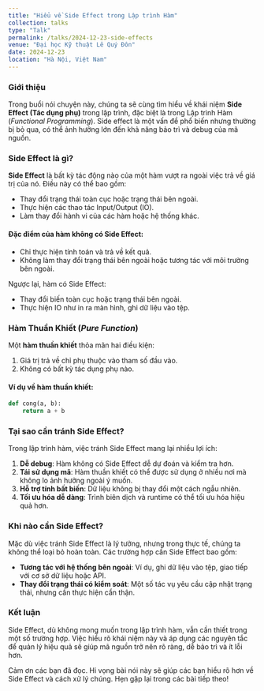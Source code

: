 ```yaml
---
title: "Hiểu về Side Effect trong Lập trình Hàm"
collection: talks
type: "Talk"
permalink: /talks/2024-12-23-side-effects
venue: "Đại học Kỹ thuật Lê Quý Đôn"
date: 2024-12-23
location: "Hà Nội, Việt Nam"
---
```


### Giới thiệu

Trong buổi nói chuyện này, chúng ta sẽ cùng tìm hiểu về khái niệm **Side Effect (Tác dụng phụ)** trong lập trình, đặc biệt là trong Lập trình Hàm (*Functional Programming*). Side effect là một vấn đề phổ biến nhưng thường bị bỏ qua, có thể ảnh hưởng lớn đến khả năng bảo trì và debug của mã nguồn.

### Side Effect là gì?

**Side Effect** là bất kỳ tác động nào của một hàm vượt ra ngoài việc trả về giá trị của nó. Điều này có thể bao gồm:
- Thay đổi trạng thái toàn cục hoặc trạng thái bên ngoài.
- Thực hiện các thao tác Input/Output (IO).
- Làm thay đổi hành vi của các hàm hoặc hệ thống khác.

#### Đặc điểm của hàm không có Side Effect:
- Chỉ thực hiện tính toán và trả về kết quả.
- Không làm thay đổi trạng thái bên ngoài hoặc tương tác với môi trường bên ngoài.

Ngược lại, hàm có Side Effect:
- Thay đổi biến toàn cục hoặc trạng thái bên ngoài.
- Thực hiện IO như in ra màn hình, ghi dữ liệu vào tệp.

### Hàm Thuần Khiết (*Pure Function*)

Một **hàm thuần khiết** thỏa mãn hai điều kiện:
1. Giá trị trả về chỉ phụ thuộc vào tham số đầu vào.
2. Không có bất kỳ tác dụng phụ nào.

#### Ví dụ về hàm thuần khiết:
```python
def cong(a, b):
    return a + b
```

### Tại sao cần tránh Side Effect?

Trong lập trình hàm, việc tránh Side Effect mang lại nhiều lợi ích:
1. **Dễ debug**: Hàm không có Side Effect dễ dự đoán và kiểm tra hơn.
2. **Tái sử dụng mã**: Hàm thuần khiết có thể được sử dụng ở nhiều nơi mà không lo ảnh hưởng ngoài ý muốn.
3. **Hỗ trợ tính bất biến**: Dữ liệu không bị thay đổi một cách ngẫu nhiên.
4. **Tối ưu hóa dễ dàng**: Trình biên dịch và runtime có thể tối ưu hóa hiệu quả hơn.

### Khi nào cần Side Effect?

Mặc dù việc tránh Side Effect là lý tưởng, nhưng trong thực tế, chúng ta không thể loại bỏ hoàn toàn. Các trường hợp cần Side Effect bao gồm:
- **Tương tác với hệ thống bên ngoài**: Ví dụ, ghi dữ liệu vào tệp, giao tiếp với cơ sở dữ liệu hoặc API.
- **Thay đổi trạng thái có kiểm soát**: Một số tác vụ yêu cầu cập nhật trạng thái, nhưng cần thực hiện cẩn thận.

### Kết luận

Side Effect, dù không mong muốn trong lập trình hàm, vẫn cần thiết trong một số trường hợp. Việc hiểu rõ khái niệm này và áp dụng các nguyên tắc để quản lý hiệu quả sẽ giúp mã nguồn trở nên rõ ràng, dễ bảo trì và ít lỗi hơn. 

Cảm ơn các bạn đã đọc. Hi vọng bài nói này sẽ giúp các bạn hiểu rõ hơn về Side Effect và cách xử lý chúng. Hẹn gặp lại trong các bài tiếp theo!


